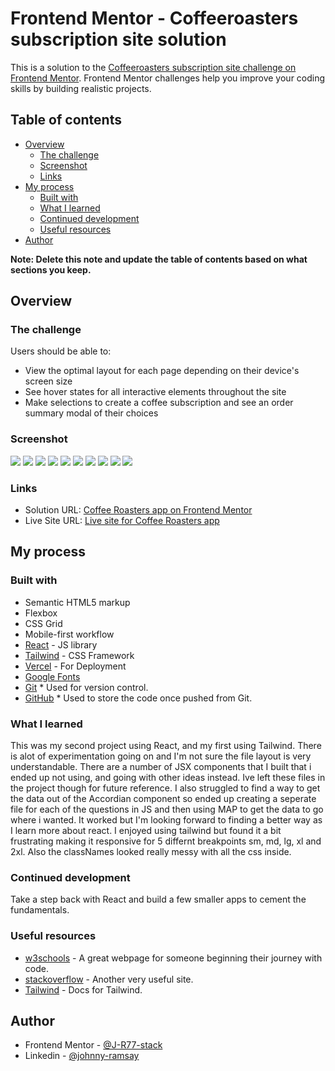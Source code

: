 # Frontend Mentor - Coffeeroasters subscription site solution

This is a solution to the [Coffeeroasters subscription site challenge on Frontend Mentor](https://www.frontendmentor.io/challenges/coffeeroasters-subscription-site-5Fc26HVY6). Frontend Mentor challenges help you improve your coding skills by building realistic projects.

## Table of contents

- [Overview](#overview)
  - [The challenge](#the-challenge)
  - [Screenshot](#screenshot)
  - [Links](#links)
- [My process](#my-process)
  - [Built with](#built-with)
  - [What I learned](#what-i-learned)
  - [Continued development](#continued-development)
  - [Useful resources](#useful-resources)
- [Author](#author)

**Note: Delete this note and update the table of contents based on what sections you keep.**

## Overview

### The challenge

Users should be able to:

- View the optimal layout for each page depending on their device's screen size
- See hover states for all interactive elements throughout the site
- Make selections to create a coffee subscription and see an order summary modal of their choices

### Screenshot

![](./src/images/Screenshot%202024-04-15%20at%2014.33.24.png)
![](./src/images/Screenshot%202024-04-15%20at%2014.34.04.png)
![](./src/images/Screenshot%202024-04-15%20at%2014.34.26.png)
![](./src/images/Screenshot%202024-04-15%20at%2014.34.43.png)
![](./src/images/Screenshot%202024-04-15%20at%2014.35.04.png)
![](./src/images/Screenshot%202024-04-15%20at%2014.35.26.png)
![](./src/images/Screenshot%202024-04-15%20at%2014.36.03.png)
![](./src/images/Screenshot%202024-04-15%20at%2014.36.16.png)
![](./src/images/Screenshot%202024-04-15%20at%2014.36.55.png)
![](./src/images/Screenshot%202024-04-15%20at%2014.37.21.png)

### Links

- Solution URL: [Coffee Roasters app on Frontend Mentor](https://www.frontendmentor.io/solutions/coffeeroasters-subscription-site-using-react-and-tailwind-SZ9ze-7OA9)
- Live Site URL: [Live site for Coffee Roasters app ](https://coffee-roasters-react-app.vercel.app/)

## My process

### Built with

- Semantic HTML5 markup
- Flexbox
- CSS Grid
- Mobile-first workflow
- [React](https://reactjs.org/) - JS library
- [Tailwind](https://tailwindcss.com/) - CSS Framework
- [Vercel](https://vercel.com/) - For Deployment
- [Google Fonts](https://fonts.google.com/)
- [Git](https://git-scm.com/) \* Used for version control.
- [GitHub](https://github.com/) \* Used to store the code once pushed from Git.

### What I learned

This was my second project using React, and my first using Tailwind. There is alot of experimentation going on and I'm not sure the file layout is very understandable. There are a number of JSX components that I built that i ended up not using, and going with other ideas instead. Ive left these files in the project though for future reference. I also struggled to find a way to get the data out of the Accordian component so ended up creating a seperate file for each of the questions in JS and then using MAP to get the data to go where i wanted. It worked but I'm looking forward to finding a better way as I learn more about react. I enjoyed using tailwind but found it a bit frustrating making it responsive for 5 differnt breakpoints sm, md, lg, xl and 2xl. Also the classNames looked really messy with all the css inside.

### Continued development

Take a step back with React and build a few smaller apps to cement the fundamentals.

### Useful resources

- [w3schools](https://www.w3schools.com/) - A great webpage for someone beginning their journey with code.
- [stackoverflow](https://stackoverflow.com/) - Another very useful site.
- [Tailwind](https://tailwindcss.com/docs/installation/) - Docs for Tailwind.

## Author

- Frontend Mentor - [@J-R77-stack](https://www.frontendmentor.io/profile/J-R77-stack)
- Linkedin - [@johnny-ramsay](https://www.linkedin.com/in/johnny-ramsay-developer/)
